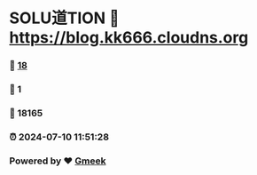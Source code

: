 # SOLU道TION :link: https://blog.kk666.cloudns.org 
### :page_facing_up: [18](https://blog.kk666.cloudns.org/tag.html) 
### :speech_balloon: 1 
### :hibiscus: 18165 
### :alarm_clock: 2024-07-10 11:51:28 
### Powered by :heart: [Gmeek](https://github.com/Meekdai/Gmeek)
